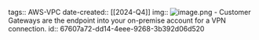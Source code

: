 tags:: AWS-VPC
date-created:: [[2024-Q4]]
img:: ![image.png](../assets/image_1719846350682_0.png)
	- Customer Gateways are the endpoint into your on-premise account for a VPN connection.
	  id:: 67607a72-dd14-4eee-9268-3b392d06d520